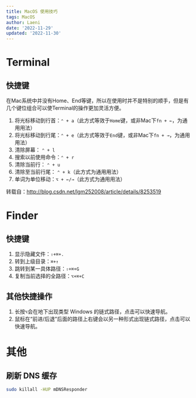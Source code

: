 ```yaml
---
title: MacOS 使用技巧
tags: MacOS
author: Laeni
date: '2022-11-29'
updated: '2022-11-30'
---
```


# Terminal

## 快捷键

在Mac系统中并没有Home、End等键，所以在使用时并不是特别的顺手，但是有几个键位组合可以使Terminal的操作更加灵活方便。

1. 将光标移动到行首：`⌃ + a`（此方式等效于`Home`键，或非Mac下`fn + ←`，为通用用法）
2. 将光标移动到行尾：`⌃ + e`（此方式等效于`End`键，或非Mac下`fn + →`，为通用用法）
3. 清除屏幕： `⌃ + l`
4. 搜索以前使用命令：`⌃ + r`
5. 清除当前行： `⌃ + u`
6. 清除至当前行尾： `⌃ + k`（此方式为通用用法）
7. 单词为单位移动：`⌥ + ←/→`（此方式为通用用法）

转载自：<http://blog.csdn.net/lgm252008/article/details/8253519>

# Finder

## 快捷键

1. 显示隐藏文件：`⇧+⌘+.`
2. 转到上级目录：`⌘+↑`
3. 跳转到某一具体路径：`⇧+⌘+G`
4. 复制当前选择的全路径：`⌥+⌘+C`

## 其他快捷操作

1. 长按`⌥`会在地下出现类型 Windows 的链式路径，点击可以快速导航。
2. 鼠标在“前进/后退”后面的路径上右键会以另一种形式出现链式路径，点击可以快速导航。

# 其他

## 刷新 DNS 缓存

```sh
sudo killall -HUP mDNSResponder
```

